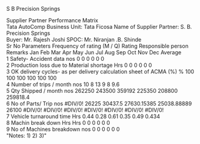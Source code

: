 S B Precision Springs

Supplier Partner Performance Matrix																			
Tata AutoComp Business Unit: Tata Ficosa											Name of Supplier Partner: S. B. Precision Springs								
Buyer: Mr. Rajesh Joshi											SPOC: Mr. Niranjan .B. Shinde								
Sr No	Parameters			Frequency of rating (M / Q)	Rating													Responsible person	Remarks
					Jan	Feb	Mar	Apr	May	Jun	Jul	Aug	Sep	Oct	Nov	Dec	Average		
1	Safety- Accident data			nos		0	0	0	0	0							0		
2	Production loss due to Material shortage			Hrs		0	0	0	0	0							0		
3	OK delivery cycles- as per delivery calculation sheet of ACMA (%)			%		100	100	100	100	100							100		
4	Number of trips / month			nos		10	8	13	9	8							9.6		
5	Qty Shipped / month			nos		262250	243500	359192	225350	208800							259818.4		
6	No of Parts/ Trip			nos	#DIV/0!	26225	30437.5	27630.15385	25038.88889	26100	#DIV/0!	#DIV/0!	#DIV/0!	#DIV/0!	#DIV/0!	#DIV/0!	#DIV/0!		
7	Vehicle turnaround time			Hrs		0.44	0.28	0.61	0.35	0.49							0.434		
8	Machin break down Hrs			Hrs		0	0	0	0	0							0		
9	No of Machines breakdown			nos		0	0	0	0	0							0		
"Notes: 
1)
2)
3)"																			